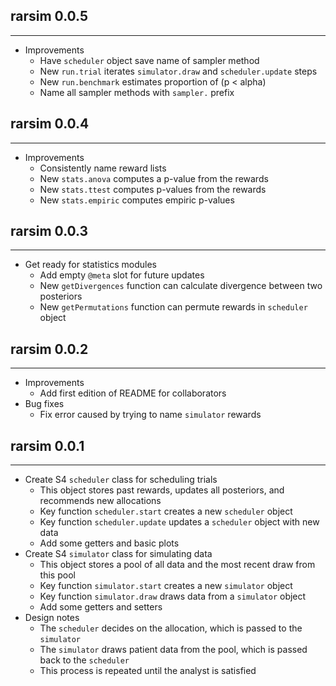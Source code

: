 ## rarsim 0.0.5
---------------------
* Improvements
    * Have `scheduler` object save name of sampler method
    * New `run.trial` iterates `simulator.draw` and `scheduler.update` steps
    * New `run.benchmark` estimates proportion of (p < alpha)
    * Name all sampler methods with `sampler.` prefix

## rarsim 0.0.4
---------------------
* Improvements
    * Consistently name reward lists
    * New `stats.anova` computes a p-value from the rewards
    * New `stats.ttest` computes p-values from the rewards
    * New `stats.empiric` computes empiric p-values

## rarsim 0.0.3
---------------------
* Get ready for statistics modules
    * Add empty `@meta` slot for future updates
    * New `getDivergences` function can calculate divergence between two posteriors
    * New `getPermutations` function can permute rewards in `scheduler` object

## rarsim 0.0.2
---------------------
* Improvements
    * Add first edition of README for collaborators
* Bug fixes
    * Fix error caused by trying to name `simulator` rewards

## rarsim 0.0.1
---------------------
* Create S4 `scheduler` class for scheduling trials
    * This object stores past rewards, updates all posteriors, and recommends new allocations
    * Key function `scheduler.start` creates a new `scheduler` object
    * Key function `scheduler.update` updates a `scheduler` object with new data
    * Add some getters and basic plots
* Create S4 `simulator` class for simulating data
    * This object stores a pool of all data and the most recent draw from this pool
    * Key function `simulator.start` creates a new `simulator` object
    * Key function `simulator.draw` draws data from a `simulator` object
    * Add some getters and setters
* Design notes
    * The `scheduler` decides on the allocation, which is passed to the `simulator`
    * The `simulator` draws patient data from the pool, which is passed back to the `scheduler`
    * This process is repeated until the analyst is satisfied
